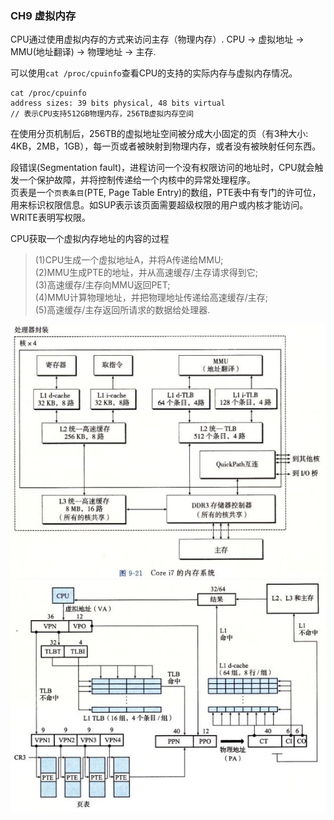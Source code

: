 ### CH9 虚拟内存

CPU通过使用虚拟内存的方式来访问主存（物理内存）. CPU -> 虚拟地址 -> MMU(地址翻译) -> 物理地址 -> 主存.


可以使用`cat /proc/cpuinfo`查看CPU的支持的实际内存与虚拟内存情况。
```
cat /proc/cpuinfo
address sizes: 39 bits physical, 48 bits virtual
// 表示CPU支持512GB物理内存，256TB虚拟内存空间
```
在使用分页机制后，256TB的虚拟地址空间被分成大小固定的页（有3种大小: 4KB，2MB，1GB），每一页或者被映射到物理内存，或者没有被映射任何东西。

段错误(Segmentation fault)，进程访问一个没有权限访问的地址时，CPU就会触发一个保护故障，并将控制传递给一个内核中的异常处理程序。<br/>
页表是一个`页表条目`(PTE, Page Table Entry)的数组，PTE表中有专门的许可位，用来标识权限信息。如SUP表示该页面需要超级权限的用户或内核才能访问。WRITE表明写权限。

CPU获取一个虚拟内存地址的内容的过程
> (1)CPU生成一个虚拟地址A，并将A传递给MMU; <br/>
> (2)MMU生成PTE的地址，并从高速缓存/主存请求得到它; <br/>
> (3)高速缓存/主存向MMU返回PET; <br/>
> (4)MMU计算物理地址，并把物理地址传递给高速缓存/主存; <br/>
> (5)高速缓存/主存返回所请求的数据给处理器. <br/>

![内存系统](https://github.com/justscu/BL/blob/master/pics/CSAPP-9-1-intel-i7-内存系统.png)
![地址翻译](https://github.com/justscu/BL/blob/master/pics/CSAPP-9-2-intel-i7-地址翻译.png)
